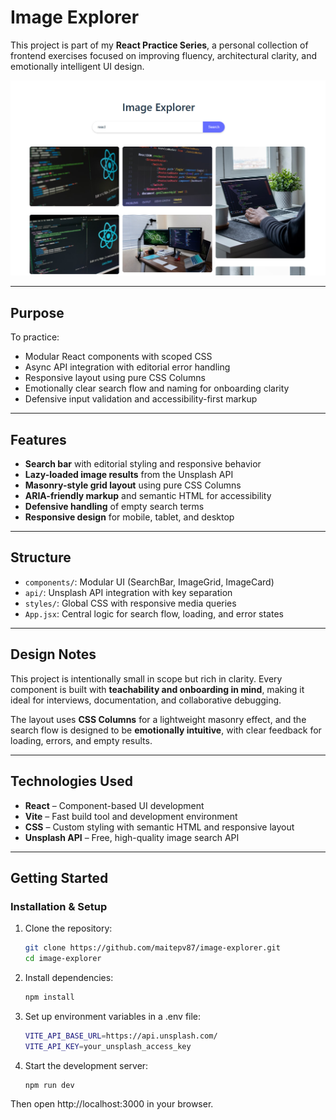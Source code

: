 # **Image Explorer**

This project is part of my **React Practice Series**, a personal collection of frontend exercises focused on improving fluency, architectural clarity, and emotionally intelligent UI design.

![Image Explorer Screenshot](./src/assets/Screenshot_Image_Explorer.png)

---

## **Purpose**

To practice:

- Modular React components with scoped CSS
- Async API integration with editorial error handling
- Responsive layout using pure CSS Columns
- Emotionally clear search flow and naming for onboarding clarity
- Defensive input validation and accessibility-first markup

---

## **Features**

- **Search bar** with editorial styling and responsive behavior
- **Lazy-loaded image results** from the Unsplash API
- **Masonry-style grid layout** using pure CSS Columns
- **ARIA-friendly markup** and semantic HTML for accessibility
- **Defensive handling** of empty search terms
- **Responsive design** for mobile, tablet, and desktop

---

## **Structure**

- `components/`: Modular UI (SearchBar, ImageGrid, ImageCard)
- `api/`: Unsplash API integration with key separation
- `styles/`: Global CSS with responsive media queries
- `App.jsx`: Central logic for search flow, loading, and error states

---

## **Design Notes**

This project is intentionally small in scope but rich in clarity. Every component is built with **teachability and onboarding in mind**, making it ideal for interviews, documentation, and collaborative debugging.

The layout uses **CSS Columns** for a lightweight masonry effect, and the search flow is designed to be **emotionally intuitive**, with clear feedback for loading, errors, and empty results.

---

## **Technologies Used**

- **React** – Component-based UI development
- **Vite** – Fast build tool and development environment
- **CSS** – Custom styling with semantic HTML and responsive layout
- **Unsplash API** – Free, high-quality image search API

---

## **Getting Started**

### **Installation & Setup**

1. Clone the repository:

   ```bash
   git clone https://github.com/maitepv87/image-explorer.git
   cd image-explorer
   ```

2. Install dependencies:

   ```bash
   npm install
   ```

3. Set up environment variables in a .env file:

   ```bash
   VITE_API_BASE_URL=https://api.unsplash.com/
   VITE_API_KEY=your_unsplash_access_key
   ```

4. Start the development server:

   ```bash
   npm run dev
   ```

Then open http://localhost:3000 in your browser.
